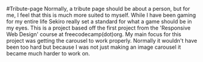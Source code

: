 #Tribute-page
Normally, a tribute page should be about a person, but for me, I feel that this is much more suited to myself. While I have been gaming for my entire life Sekiro really set a standard for what a game should be in my eyes.
This is a project based off the first project from the 'Responsive Web Design' course at freecodecamp(dot)org. My main focus for this project was getting the carousel to work properly. Normally it wouldn't have been too hard but because I was not just making an image carousel it became much harder to work on. 
